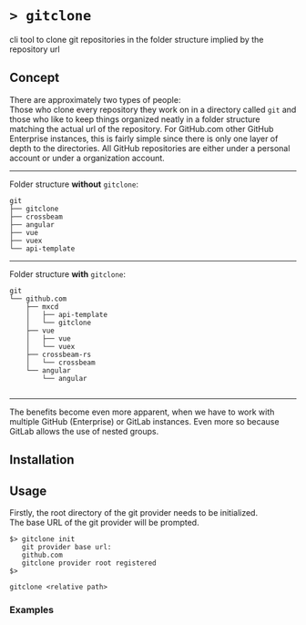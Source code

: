 # `> gitclone`
cli tool to clone git repositories in the folder structure implied by the repository url

## Concept
There are approximately two types of people:  
Those who clone every repository they work on in a directory called `git` and those who like to keep things organized neatly in a folder structure matching the actual url of the repository. For GitHub.com other GitHub Enterprise instances, this is fairly simple since there is only one layer of depth to the directories. All GitHub repositories are either under a personal account or under a organization account.  

-----------------

Folder structure **without** `gitclone`:
```
git
├── gitclone
├── crossbeam
├── angular
├── vue
├── vuex
└── api-template
```  
-----------------
Folder structure **with** `gitclone`:
```
git
└── github.com
    ├── mxcd
    │   ├── api-template
    │   └── gitclone
    ├── vue
    │   ├── vue
    │   └── vuex
    ├── crossbeam-rs
    │   └── crossbeam
    └── angular
        └── angular
  
```
-----------------
The benefits become even more apparent, when we have to work with multiple GitHub (Enterprise) or GitLab instances. Even more so because GitLab allows the use of nested groups.
## Installation

## Usage
Firstly, the root directory of the git provider needs to be initialized.  
The base URL of the git provider will be prompted.
```
$> gitclone init
   git provider base url: 
   github.com
   gitclone provider root registered
$> 
```

```
gitclone <relative path>
```

### Examples